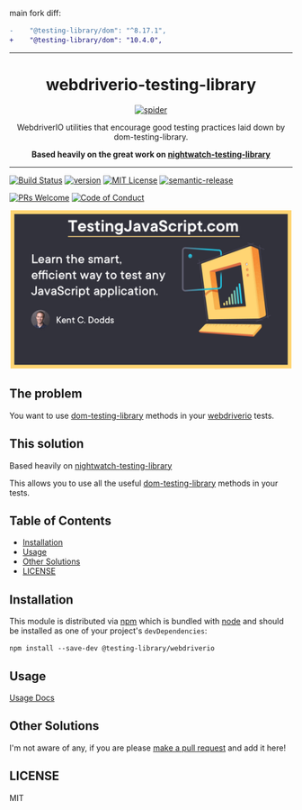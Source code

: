 main fork diff:
```diff
-    "@testing-library/dom": "^8.17.1",
+    "@testing-library/dom": "10.4.0",
```

<hr />

<div align="center">
<h1>webdriverio-testing-library</h1>

<a href="https://www.joypixels.com/profiles/emoji/spider">
  <img
    height="80"
    width="80"
    alt="spider"
    src="https://raw.githubusercontent.com/testing-library/webdriverio-testing-library/main/other/spider.png"
  />
</a>

<p>WebdriverIO utilities that encourage good testing practices laid down by dom-testing-library.</p>

<p><strong>Based heavily on the great work on <a href="https://github.com/testing-library/nightwatch-testing-library">nightwatch-testing-library</a></strong></p>

</div>

<hr />

[![Build Status][build-badge]][build]
[![version][version-badge]][package]
[![MIT License][license-badge]][license]
[![semantic-release](https://img.shields.io/badge/%20%20%F0%9F%93%A6%F0%9F%9A%80-semantic--release-e10079.svg)](https://github.com/semantic-release/semantic-release)

[![PRs Welcome][prs-badge]][prs]
[![Code of Conduct][coc-badge]][coc]

<div align="center">
<a href="https://testingjavascript.com">
<img width="500" alt="TestingJavaScript.com Learn the smart, efficient way to test any JavaScript application." src="https://raw.githubusercontent.com/kentcdodds/cypress-testing-library/main/other/testingjavascript.jpg" />
</a>
</div>

## The problem

You want to use [dom-testing-library](https://github.com/kentcdodds/dom-testing-library) methods in your [webdriverio][webdriverio] tests.

## This solution

Based heavily on [nightwatch-testing-library][nightwatch-testing-library]

This allows you to use all the useful [dom-testing-library](https://github.com/kentcdodds/dom-testing-library) methods in your tests.

## Table of Contents

<!-- START doctoc generated TOC please keep comment here to allow auto update -->
<!-- DON'T EDIT THIS SECTION, INSTEAD RE-RUN doctoc TO UPDATE -->

- [Installation](#installation)
- [Usage](#usage)
- [Other Solutions](#other-solutions)
- [LICENSE](#license)

<!-- END doctoc generated TOC please keep comment here to allow auto update -->

## Installation

This module is distributed via [npm][npm] which is bundled with [node][node] and
should be installed as one of your project's `devDependencies`:

```
npm install --save-dev @testing-library/webdriverio
```

## Usage

[Usage Docs](https://testing-library.com/docs/webdriverio-testing-library/intro)

## Other Solutions

I'm not aware of any, if you are please [make a pull request][prs] and add it
here!

## LICENSE

MIT

[npm]: https://www.npmjs.com/
[node]: https://nodejs.org
[build-badge]: https://github.com/testing-library/webdriverio-testing-library/workflows/webdriverio-testing-library/badge.svg
[build]: https://github.com/testing-library/webdriverio-testing-library/actions?query=branch%3Amain+workflow%3Awebdriverio-testing-library
[version-badge]: https://img.shields.io/npm/v/@testing-library/webdriverio.svg?style=flat-square
[package]: https://www.npmjs.com/package/@testing-library/webdriverio
[downloads-badge]: https://img.shields.io/npm/dm/@testing-library/webdriverio.svg?style=flat-square
[npmtrends]: http://www.npmtrends.com/@testing-library/webdriverio
[license-badge]: https://img.shields.io/npm/l/@testing-library/webdriverio.svg?style=flat-square
[license]: https://github.com/testing-library/webdriverio-testing-library/blob/main/LICENSE
[prs-badge]: https://img.shields.io/badge/PRs-welcome-brightgreen.svg?style=flat-square
[prs]: http://makeapullrequest.com
[coc-badge]: https://img.shields.io/badge/code%20of-conduct-ff69b4.svg?style=flat-square
[coc]: https://github.com/testing-library/webdriverio-testing-library/blob/main/other/CODE_OF_CONDUCT.md
[dom-testing-library]: https://github.com/testing-library/dom-testing-library
[webdriverio]: https://webdriver.io/
[nightwatch-testing-library]: https://github.com/testing-library/nightwatch-testing-library
